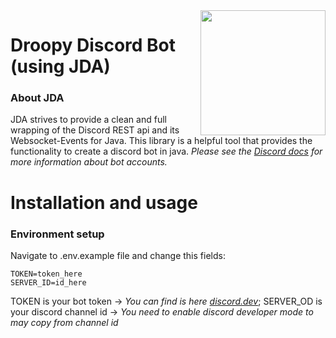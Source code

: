 <img align="right" src="https://i.ibb.co/FD5gz2n/N.png" height="200" width="200">

# Droopy Discord Bot (using JDA)

### About JDA
JDA strives to provide a clean and full wrapping of the Discord REST api and its Websocket-Events for Java.
This library is a helpful tool that provides the functionality to create a discord bot in java.
_Please see the [Discord docs](https://discord.com/developers/docs/reference) for more information about bot accounts._

# Installation and usage

### Environment setup

Navigate to .env.example file and change this fields:
```env
TOKEN=token_here
SERVER_ID=id_here
```
TOKEN is your bot token -> _You can find is here [discord.dev](https://discord.com/developers/applications)_;
SERVER_OD is your discord channel id -> _You need to enable discord developer mode to may copy from channel id_

